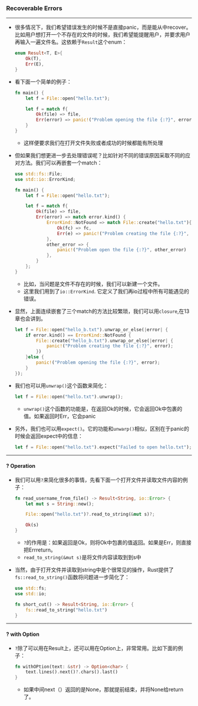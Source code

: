 ### Recoverable Errors

---

+ 很多情况下，我们希望错误发生的时候不是直接panic，而是能从中recover。比如用户想打开一个不存在的文件的时候，我们希望能提醒用户，并要求用户再输入一遍文件名。这依赖于`Result`这个enum：

  ```rust
  enum Result<T, E>{
      Ok(T),
      Err(E),
  }
  ```

+ 看下面一个简单的例子：

  ```rust
  fn main() {
      let f = File::open("hello.txt");
  
      let f = match f{
          Ok(file) => file,
          Err(error) => panic!("Problem opening the file {:?}", error),
      }
  }
  ```

  + 这样便要求我们在打开文件失败或者成功的时候都能有所处理

+ 但如果我们想更进一步去处理错误呢？比如针对不同的错误原因采取不同的应对方法。我们可以再嵌套一个match：

  ```rust
  use std::fs::File;
  use std::io::ErrorKind;
  
  fn main() {
      let f = File::open("hello.txt");
  
      let f = match f{
          Ok(file) => file,
          Err(error) => match error.kind() {
              ErrorKind::NotFound => match File::create("hello.txt"){
                  Ok(fc) => fc,
                  Err(e) => panic!("Problem creating the file {:?}", e),
              },
              other_error => {
                  panic!("Problem open the file {:?}", other_error)
              },
          }
      };
  }
  ```

  + 比如，当问题是文件不存在的时候，我们可以新建一个文件。
  + 这里我们用到了`io::ErrorKind`. 它定义了我们再io过程中所有可能遇见的错误。

+ 显然，上面连续嵌套了三个match的方法比较繁琐，我们可以用`closure`,在13章也会讲到。

  ```rust
  let f = File::open("hello_b.txt").unwrap_or_else(|error| {
      if error.kind() == ErrorKind::NotFound {
          File::create("hello_b.txt").unwrap_or_else(|error| {
              panic!("Problem creating the file {:?}", error);
          })
      }else {
          panic!("Problem opening the file {:?}", error);
      }
  });
  ```

+ 我们也可以用`unwrap()`这个函数来简化：

  ```rust
  let f = File::open("hello.txt").unwrap();
  ```

  + `unwrap()`这个函数的功能是，在返回Ok的时候，它会返回Ok中包裹的值。如果返回时Err，它会panic

+ 另外，我们也可以用`expect()`。它的功能和`unwarp()`相似，区别在于panic的时候会返回expect中的信息：

  ```rust
  let f = File::open("hello.txt").expect("Failed to open hello.txt");
  ```

---

#### ? Operation

+ 我们可以用`?`来简化很多的事情，先看下面一个打开文件并读取文件内容的例子：

  ```rust
  fn read_username_from_file() -> Result<String, io::Error> {
      let mut s = String::new();
  
      File::open("hello.txt")?.read_to_string(&mut s)?;
  
      Ok(s)
  }
  ```

  + `?`的作用是：如果返回是Ok，则将Ok中包裹的值返回。如果是Err，则直接把Err<E>return。
  + `read_to_string(&mut s)`是将文件内容读取到到s中

+ 当然，由于打开文件并读取到string中是个很常见的操作，Rust提供了`fs::read_to_string()`函数将问题进一步简化了：

  ```rust
  use std::fs;
  use std::io;
  
  fn short_cut() -> Result<String, io::Error> {
      fs::read_to_string("hello.txt")
  }
  ```

---

#### ? with Option

+ `?`除了可以用在Result上，还可以用在Option上，非常常用。比如下面的例子：

  ```rust
  fn withOPtion(text: &str) -> Option<char> {
      text.lines().next()?.chars().last()
  }
  ```

  + 如果中间next（）返回的是None，那就提前结束，并将None给return了。